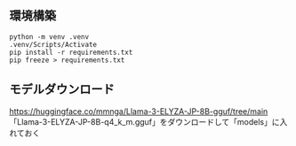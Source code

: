 ## 環境構築
```
python -m venv .venv
.venv/Scripts/Activate
pip install -r requirements.txt
pip freeze > requirements.txt
```

## モデルダウンロード
https://huggingface.co/mmnga/Llama-3-ELYZA-JP-8B-gguf/tree/main  
「Llama-3-ELYZA-JP-8B-q4_k_m.gguf」をダウンロードして「models」に入れておく